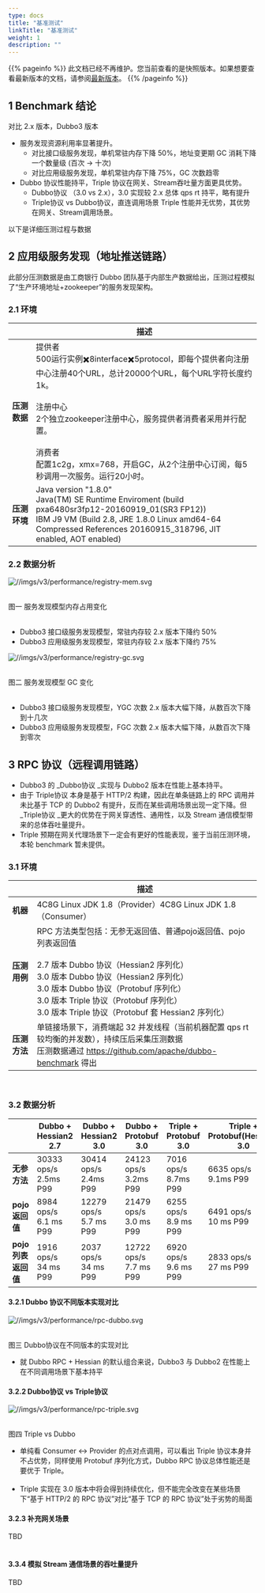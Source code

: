 ```yaml
---
type: docs
title: "基准测试"
linkTitle: "基准测试"
weight: 1
description: ""
---
```


{{% pageinfo %}} 此文档已经不再维护。您当前查看的是快照版本。如果想要查看最新版本的文档，请参阅[最新版本](/zh/docs3-v2/java-sdk/reference-manual/performance/benchmarking/)。
{{% /pageinfo %}}

## 1 Benchmark 结论

对比 2.x 版本，Dubbo3 版本

- 服务发现资源利用率显著提升。
  - 对比接口级服务发现，单机常驻内存下降  50%，地址变更期 GC 消耗下降一个数量级 (百次 -> 十次)
  - 对比应用级服务发现，单机常驻内存下降 75%，GC 次数趋零
- Dubbo 协议性能持平，Triple 协议在网关、Stream吞吐量方面更具优势。
  - Dubbo协议 （3.0 vs 2.x），3.0 实现较 2.x 总体 qps rt 持平，略有提升
  - Triple协议 vs Dubbo协议，直连调用场景 Triple 性能并无优势，其优势在网关、Stream调用场景。



以下是详细压测过程与数据

## 2 应用级服务发现（地址推送链路）

此部分压测数据是由工商银行 Dubbo 团队基于内部生产数据给出，压测过程模拟了“生产环境地址+zookeeper”的服务发现架构。

### 2.1 环境

|  | 描述 |
| ------------ | ------------------------------------------------------------ |
| **压测数据** | 提供者<br/>500运行实例✖️8interface✖️5protocol，即每个提供者向注册中心注册40个URL，总计20000个URL，每个URL字符长度约1k。<br/><br/>注册中心<br/>2个独立zookeeper注册中心，服务提供者消费者采用并行配置。<br/><br/>消费者<br/>配置1c2g，xmx=768，开启GC，从2个注册中心订阅，每5秒调用一次服务。运行20小时。 |
| **压测环境** | Java version "1.8.0"<br/>Java(TM) SE Runtime Enviroment (build pxa6480sr3fp12-20160919_01(SR3 FP12))<br/>IBM J9 VM (Build 2.8, JRE 1.8.0 Linux amd64-64 Compressed References 20160915_318796, JIT enabled, AOT enabled) |


### 2.2 数据分析

![//imgs/v3/performance/registry-mem.svg](/imgs/v3/performance/registry-mem.svg)

<br />图一 服务发现模型内存占用变化<br /><br />

- Dubbo3 接口级服务发现模型，常驻内存较 2.x 版本下降约  50%
- Dubbo3 应用级服务发现模型，常驻内存较 2.x 版本下降约  75%


![//imgs/v3/performance/registry-gc.svg](/imgs/v3/performance/registry-gc.svg)

<br />图二 服务发现模型 GC 变化<br /><br />

- Dubbo3 接口级服务发现模型，YGC 次数 2.x 版本大幅下降，从数百次下降到十几次
- Dubbo3 应用级服务发现模型，FGC 次数 2.x 版本大幅下降，从数百次下降到零次



## 3 RPC 协议（远程调用链路）

- Dubbo3 的 _Dubbo协议 _实现与 Dubbo2 版本在性能上基本持平。
- 由于 Triple协议 本身是基于 HTTP/2 构建，因此在单条链路上的 RPC 调用并未比基于 TCP 的 Dubbo2 有提升，反而在某些调用场景出现一定下降。但 _Triple协议 _更大的优势在于网关穿透性、通用性，以及 Stream 通信模型带来的总体吞吐量提升。
- Triple 预期在网关代理场景下一定会有更好的性能表现，鉴于当前压测环境，本轮 benchmark 暂未提供。



### 3.1 环境


|     | 描述 |
| ------------ | ------------------------------------------------------------ |
| **机器**     | 4C8G Linux JDK 1.8（Provider）4C8G Linux JDK 1.8 （Consumer） |
| **压测用例** | RPC 方法类型包括：无参无返回值、普通pojo返回值、pojo列表返回值<br /><br />2.7 版本 Dubbo 协议（Hessian2 序列化）<br />3.0 版本 Dubbo 协议（Hessian2 序列化）<br />3.0 版本 Dubbo 协议（Protobuf 序列化）<br />3.0 版本 Triple 协议（Protobuf 序列化）<br />3.0 版本 Triple 协议（Protobuf 套 Hessian2 序列化） |
| **压测方法** | 单链接场景下，消费端起 32 并发线程（当前机器配置 qps rt 较均衡的并发数），持续压后采集压测数据<br /> 压测数据通过 https://github.com/apache/dubbo-benchmark 得出 |

<br />

### 3.2 数据分析

|                    | **Dubbo + Hessian2<br />2.7** | **Dubbo + Hessian2<br />3.0** | **Dubbo + Protobuf<br />3.0** | **Triple + Protobuf<br />3.0** | **Triple + Protobuf(Hessian)<br />3.0** |
| ------------------ | ----------------------------- | ----------------------------- | ----------------------------- | ------------------------------ | --------------------------------------- |
| **无参方法**       | 30333 ops/s<br />2.5ms P99    | 30414 ops/s<br />2.4ms P99    | 24123 ops/s<br />3.2ms P99    | 7016 ops/s<br />8.7ms P99      | 6635 ops/s<br />9.1ms P99               |
| **pojo返回值**     | 8984 ops/s<br />6.1 ms P99    | 12279 ops/s<br />5.7 ms P99   | 21479 ops/s<br />3.0 ms P99   | 6255 ops/s<br />8.9 ms P99     | 6491 ops/s<br />10 ms P99               |
| **pojo列表返回值** | 1916 ops/s<br />34 ms P99     | 2037 ops/s<br />34 ms P99     | 12722 ops/s<br />7.7 ms P99   | 6920 ops/s<br />9.6 ms P99     | 2833 ops/s<br />27 ms P99               |

#### 3.2.1 Dubbo 协议不同版本实现对比

![//imgs/v3/performance/rpc-dubbo.svg](/imgs/v3/performance/rpc-dubbo.svg)

<br />图三  Dubbo协议在不同版本的实现对比<br />

- 就 Dubbo RPC + Hessian 的默认组合来说，Dubbo3 与 Dubbo2 在性能上在不同调用场景下基本持平

#### 3.2.2 Dubbo协议 vs Triple协议

![//imgs/v3/performance/rpc-triple.svg](/imgs/v3/performance/rpc-triple.svg)

<br />图四 Triple vs Dubbo<br />

- 单纯看 Consumer <-> Provider 的点对点调用，可以看出 Triple 协议本身并不占优势，同样使用 Protobuf 序列化方式，Dubbo RPC 协议总体性能还是要优于 Triple。<br /><br />
- Triple 实现在 3.0 版本中将会得到持续优化，但不能完全改变在某些场景下“基于 HTTP/2 的 RPC 协议”对比“基于 TCP 的 RPC 协议”处于劣势的局面

#### 3.2.3 补充网关场景

TBD<br /><br />

#### 3.3.4 模拟 Stream 通信场景的吞吐量提升

TBD
